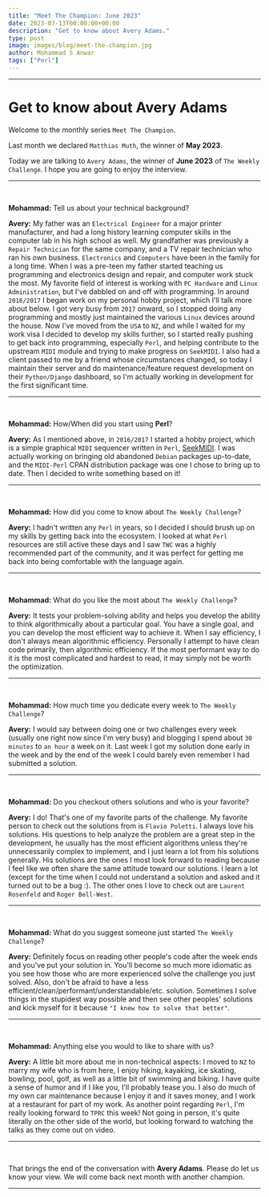 ```yaml
---
title: "Meet The Champion: June 2023"
date: 2023-07-13T00:00:00+00:00
description: "Get to know about Avery Adams."
type: post
image: images/blog/meet-the-champion.jpg
author: Mohammad S Anwar
tags: ["Perl"]
---
```

---

# Get to know about Avery Adams

Welcome to the monthly series `Meet The Champion`.

Last month we declared `Matthias Muth`, the winner of **May 2023**.

Today we are talking to `Avery Adams`, the winner of **June 2023** of `The Weekly Challenge`. I hope you are going to enjoy the interview.

---

<br>

**Mohammad:** Tell us about your technical background?

**Avery:** My father was an `Electrical Engineer` for a major printer manufacturer, and had a long history learning computer skills in the computer lab in his high school as well. My grandfather was previously a `Repair Technician` for the same company, and a TV repair technician who ran his own business. `Electronics` and `Computers` have been in the family for a long time. When I was a pre-teen my father started teaching us programming and electronics design and repair, and computer work stuck the most. My favorite field of interest is working with `PC Hardware` and `Linux Administration`, but I've dabbled on and off with programming. In around `2016/2017` I began work on my personal hobby project, which I'll talk more about below. I got very busy from `2017` onward, so I stopped doing any programming and mostly just maintained the various `Linux` devices around the house. Now I've moved from the `USA` to `NZ`, and while I waited for my work visa I decided to develop my skills further, so I started really pushing to get back into programming, especially `Perl`, and helping contribute to the upstream `MIDI` module and trying to make progress on `SeekMIDI`. I also had a client passed to me by a friend whose circumstances changed, so today I maintain their server and do maintenance/feature request development on their `Python/Django` dashboard, so I'm actually working in development for the first significant time.

---

<br>

**Mohammad:** How/When did you start using **Perl**?

**Avery:** As I mentioned above, in `2016/2017` I started a hobby project, which is a simple graphical `MIDI` sequencer written in `Perl`, [SeekMIDI](https://github.com/oldtechaa/SeekMIDI). I was actually working on bringing old abandoned `Debian` packages up-to-date, and the `MIDI-Perl` CPAN distribution package was one I chose to bring up to date. Then I decided to write something based on it!

---

<br>

**Mohammad:** How did you come to know about `The Weekly Challenge`?

**Avery:** I hadn't written any `Perl` in years, so I decided I should brush up on my skills by getting back into the ecosystem. I looked at what `Perl` resources are still active these days and I saw `TWC` was a highly recommended part of the community, and it was perfect for getting me back into being comfortable with the language again.

---

<br>

**Mohammad:** What do you like the most about `The Weekly Challenge`?

**Avery:** It tests your problem-solving ability and helps you develop the ability to think algorithmically about a particular goal. You have a single goal, and you can develop the most efficient way to achieve it. When I say efficiency, I don't always mean algorithmic efficiency. Personally I attempt to have clean code primarily, then algorithmic efficiency. If the most performant way to do it is the most complicated and hardest to read, it may simply not be worth the optimization.

---

<br>

**Mohammad:** How much time you dedicate every week to `The Weekly Challenge`?

**Avery:** I would say between doing one or two challenges every week (usually one right now since I'm very busy) and blogging I spend about `30 minutes` to `an hour` a week on it. Last week I got my solution done early in the week and by the end of the week I could barely even remember I had submitted a solution.

---

<br>

**Mohammad:** Do you checkout others solutions and who is your favorite?

**Avery:** I do! That's one of my favorite parts of the challenge. My favorite person to check out the solutions from is `Flavio Poletti`. I always love his solutions. His questions to help analyze the problem are a great step in the development, he usually has the most efficient algorithms unless they're unnecessarily complex to implement, and I just learn a lot from his solutions generally. His solutions are the ones I most look forward to reading because I feel like we often share the same attitude toward our solutions. I learn a lot (except for the time when I could not understand a solution and asked and it turned out to be a bug :). The other ones I love to check out are `Laurent Rosenfeld` and `Roger Bell-West`.

---

<br>

**Mohammad:** What do you suggest someone just started `The Weekly Challenge`?

**Avery:** Definitely focus on reading other people's code after the week ends and you've put your solution in. You'll become so much more idiomatic as you see how those who are more experienced solve the challenge you just solved. Also, don't be afraid to have a less efficient/clean/performant/understandable/etc. solution. Sometimes I solve things in the stupidest way possible and then see other peoples' solutions and kick myself for it because `"I knew how to solve that better"`.

---

<br>

**Mohammad:** Anything else you would to like to share with us?

**Avery:** A little bit more about me in non-technical aspects: I moved to `NZ` to marry my wife who is from here, I enjoy hiking, kayaking, ice skating, bowling, pool, golf, as well as a little bit of swimming and biking. I have quite a sense of humor and if I like you, I'll probably tease you. I also do much of my own car maintenance because I enjoy it and it saves money, and I work at a restaurant for part of my work. As another point regarding `Perl`, I'm really looking forward to `TPRC` this week! Not going in person, it's quite literally on the other side of the world, but looking forward to watching the talks as they come out on video.

---

<br>

That brings the end of the conversation with **Avery Adams**. Please do let us know your view. We will come back next month with another champion.

---
